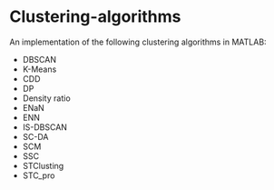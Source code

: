 # Clustering-algorithms

An implementation of the following clustering algorithms in MATLAB:

- DBSCAN
- K-Means
- CDD 
- DP 
- Density ratio
- ENaN
- ENN
- IS-DBSCAN
- SC-DA
- SCM
- SSC
- STClusting
- STC_pro
